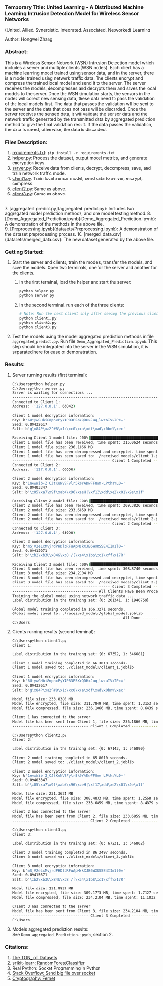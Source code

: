 ### Temporary Title: United Learning - A Distributed Machine Learning Intrusion Detection Model for Wireless Sensor Networks
(United, Allied, Synergistic, Integrated, Associated, Networked) Learning

Author: Hongwei Zhang


### Abstract:  
This is a Wireless Sensor Network (WSN) Intrusion Detection model which includes a server and multiple clients (WSN nodes). Each client has a machine learning model trained using sensor data, and in the server, there is a model trained using network traffic data. The clients encrypt and compress the trained local model and send it to the server. The server receives the models, decompresses and decrypts them and saves the local models to the server. Once the WSN simulation starts, the sensors in the nodes will collect new sensing data, these data need to pass the validation of the local models first. The data that passes the validation will be sent to the server and the data that does not pass will be discarded. Once the server receives the sensed data, it will validate the sensor data and the network traffic generated by the transmitted data by aggregated prediction method to give the final validation result. If the data passes the validation, the data is saved, otherwise, the data is discarded.



### Files Description:    
1. [requirements.txt](requirements.txt):  `pip install -r requirements.txt`
2. [helper.py](helper.py): Process the dataset, output model metrics, and generate encryption keys.
3. [server.py](server.py): Receive data from clients, decrypt, decompress, save, and train network traffic model.
4. [client1.py](client1.py): Train local sensor model, send data to server, encrypt, compress.
5. [client2.py](client2.py): Same as above.  
6. [client3.py](client3.py): Same as above.   
<br>
7. [aggregated_predict.py](aggregated_predict.py): Includes two aggregated model prediction methods, and one model testing method.
8. [Demo_Aggregated_Prediction.ipynb](Demo_Aggregated_Prediction.ipynb): A demonstration of the methods in the above file.  
<br>
9. [Preprocessing.ipynb](datasets/Preprocessing.ipynb): A demonstration of the dataset preprocessing process.
10. [merged_data.csv](datasets/merged_data.csv): The new dataset generated by the above file.   



### Getting Started:
1. Start the server and clients, train the models, transfer the models, and save the models. Open two terminals, one for the server and another for the clients.   
     1. In the first terminal, load the helper and start the server:   
         ```bash   
         python helper.py
         python server.py
         ```   
      
     2. In the second terminal, run each of the three clients:   
         ```bash
         # Note: Run the next client only after seeing the previous client's task completed in the server terminal.
         python client1.py
         python client2.py
         python client3.py
         ```
 
2. Test the models using the model aggregated prediction methods in file `aggregated_predict.py`. Run file `Demo_Aggregated_Prediction.ipynb`. This step should be integrated into the server in the WSN simulation,  it is separated here for ease of demonstration.    



### Results:
1. Server running results (first terminal):
   ```bash
   C:\Userspython helper.py
   C:\Userspython server.py
   Server is waiting for connections ...
   --------------------------------------------------------------------------------------------------------------
   Connected to Client 1:
   Address: ('127.0.0.1', 63042)
    
   Client 1 model decryption information:
   Key: b'6UtywGHbi8npnxPyY4P83P5XcQDHxJuq_lwzaIVxIPc='
   Seed: 0.09432617
   Salt: b'g\x84P\xa2^#8\x1b\xc0\xca\xdf\xad\x0bn%\xec'
    
   Receiving Client 1 model file: 100%|███████████████████████████████████████| 236M/236M [05:15<00:00, 786kB/s]
   Client 1 model file has been received, time spent: 315.0624 seconds
   Client 1 model file size: 236.1866 MB
   Client 1 model file has been decompressed and decrypted, time spent: 1.9954 seconds
   Client 1 model file has been saved to: ./received_models/client_1.joblib
   --------------------------------------------- Client 1 Completed ---------------------------------------------
   Connected to Client 2:
   Address: ('127.0.0.1', 63056)
    
   Client 2 model decryption information:
   Key: b'1newWib-Z_CJtKuNV5Fylr5kQYADwFF8nm-LPthaYL0='
   Seed: 0.09403347
   Salt: b'\x05\xa7\x9f\xab)\x96\xaeH|\xf1Z\xdd\xe2\x01\x9e\x1f'
    
   Receiving Client 2 model file: 100%|███████████████████████████████████████| 234M/234M [05:09<00:00, 792kB/s]
   Client 2 model file has been received, time spent: 309.3826 seconds
   Client 2 model file size: 233.6859 MB
   Client 2 model file has been decompressed and decrypted, time spent: 1.9909 seconds
   Client 2 model file has been saved to: ./received_models/client_2.joblib
   --------------------------------------------- Client 2 Completed ---------------------------------------------
   Connected to Client 3:
   Address: ('127.0.0.1', 63090)
    
   Client 3 model decryption information:
   Key: b'mSjV2eLxMvjrdPHDltRFuApMskXJB6WXRSSE4IIm1l0='
   Seed: 0.09415671
   Salt: b'\xb2\xb3U\x84&\xb8 /[\xa4\x1b$\xc1\xff\x17R'
    
   Receiving Client 3 model file: 100%|███████████████████████████████████████| 234M/234M [05:08<00:00, 795kB/s]
   Client 3 model file has been received, time spent: 308.8740 seconds
   Client 3 model file size: 234.2104 MB
   Client 3 model file has been decompressed and decrypted, time spent: 1.9963 seconds
   Client 3 model file has been saved to: ./received_models/client_3.joblib
   --------------------------------------------- Client 3 Completed ---------------------------------------------
   --------------------------------------- All Clients Have Been Processed --------------------------------------
   Training the global model using network traffic data ...
   Label distribution in the training set: {0: 201341, 1: 1940759}
   
   Global model training completed in 166.3271 seconds.
   Global model saved to: ./received_models/global_model.joblib
   -------------------------------------------------- All Done --------------------------------------------------
   C:\Users
   ```

2. Clients running results (second terminal):
   ```bash
   C:\Userspython client1.py
   Client 1:
   
   Label distribution in the training set: {0: 67352, 1: 646681}
    
   Client 1 model training completed in 66.3018 seconds.
   Client 1 model saved to: ./client_models/client_1.joblib
    
   Client 1 model encryption information:
   Key: b'6UtywGHbi8npnxPyY4P83P5XcQDHxJuq_lwzaIVxIPc='
   Seed: 0.09432617
   Salt: b'g\x84P\xa2^#8\x1b\xc0\xca\xdf\xad\x0bn%\xec'
    
   Model file size: 233.8386 MB
   Model file encrypted, file size: 311.7849 MB, time spent: 1.3153 seconds
   Model file compressed, file size: 236.1866 MB, time spent: 8.6439 seconds
    
   Client 1 has connected to the server
   Model file has been sent from Client 1, file size: 236.1866 MB, time spent: 0.0368 seconds
   ----------------------------------- Client 1 Completed -----------------------------------
    
   C:\Userspython client2.py
   Client 2:
    
   Label distribution in the training set: {0: 67143, 1: 646890}
    
   Client 2 model training completed in 65.8010 seconds.
   Client 2 model saved to: ./client_models/client_2.joblib
    
   Client 2 model encryption information:
   Key: b'1newWib-Z_CJtKuNV5Fylr5kQYADwFF8nm-LPthaYL0='
   Seed: 0.09403347
   Salt: b'\x05\xa7\x9f\xab)\x96\xaeH|\xf1Z\xdd\xe2\x01\x9e\x1f'
    
   Model file size: 231.3624 MB
   Model file encrypted, file size: 308.4833 MB, time spent: 1.2568 seconds
   Model file compressed, file size: 233.6859 MB, time spent: 8.4879 seconds
    
   Client 2 has connected to the server
   Model file has been sent from Client 2, file size: 233.6859 MB, time spent: 0.0360 seconds
   ----------------------------------- Client 2 Completed -----------------------------------
    
   C:\Userspython client3.py
   Client 3:
    
   Label distribution in the training set: {0: 67231, 1: 646802}
    
   Client 3 model training completed in 86.3497 seconds.
   Client 3 model saved to: ./client_models/client_3.joblib
    
   Client 3 model encryption information:
   Key: b'mSjV2eLxMvjrdPHDltRFuApMskXJB6WXRSSE4IIm1l0='
   Seed: 0.09415671
   Salt: b'\xb2\xb3U\x84&\xb8 /[\xa4\x1b$\xc1\xff\x17R'
    
   Model file size: 231.8829 MB
   Model file encrypted, file size: 309.1773 MB, time spent: 1.7127 seconds
   Model file compressed, file size: 234.2104 MB, time spent: 11.1032 seconds
    
   Client 3 has connected to the server
   Model file has been sent from Client 3, file size: 234.2104 MB, time spent: 0.0410 seconds
   ----------------------------------- Client 3 Completed -----------------------------------
   C:\Users
   ```

3. Models aggregated prediction results:     
See `Demo_Aggregated_Prediction.ipynb`, section 2.



 ### Citations:   
 1. [The TON_IoT Datasets](https://research.unsw.edu.au/projects/toniot-datasets)
 2. [scikit-learn: RandomForestClassifier](https://scikit-learn.org/stable/modules/generated/sklearn.ensemble.RandomForestClassifier.html)
 3. [Real Python: Socket Programming in Python](https://realpython.com/python-sockets/)
 4. [Stack Overflow: Send big file over socket](https://stackoverflow.com/questions/56194446/send-big-file-over-socket)
 5. [Cryptography: Fernet](https://cryptography.io/en/latest/fernet/)